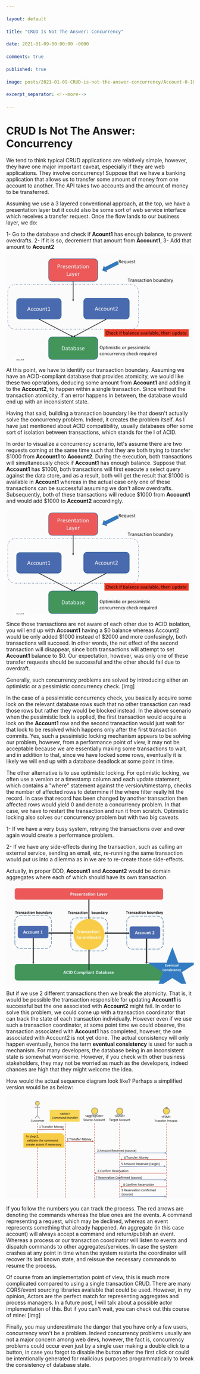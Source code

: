 ```yaml
---

layout: default

title: "CRUD Is Not The Answer: Concurrency"

date: 2021-01-09-00:00:00 -0000

comments: true

published: true

image: posts/2021-01-09-CRUD-is-not-the-answer-concurrency/Account-0-100.png

excerpt_separator: <!--more-->

---
```



# CRUD Is Not The Answer: Concurrency

We tend to think typical CRUD applications are relatively simple, however, they have one major important caveat, especially if they are web applications. They involve concurrency! Suppose that we have a banking
application that allows us to transfer some amount of money from one account to another. The API takes two accounts and the amount of money to be transferred.

Assuming we use a 3 layered conventional approach, at the top, we have a presentation layer but it could also be some sort of web service interface which receives a transfer request. Once the flow lands to our business layer, we do:

1- Go to the database and check if **Acount1** has enough balance, to prevent overdrafts. 
2- If it is so, decrement that amount from **Account1**, 
3- Add that amount to **Acount2** 

![accounts](/assets/posts/2021-01-09-CRUD-is-not-the-answer-concurrency/Check-balance.png)

<!--more-->

At this point, we have to identify our transaction boundary. Assuming we have an ACID-compliant database that provides atomicity, we
would like these two operations, deducing some amount from **Account1** and adding it to the **Account2**, to happen within a single transaction. Since without the transaction atomicity, if an error happens in between, the database would end up with an inconsistent state.

Having that said, building a transaction boundary like that doesn't actually solve the concurrency problem. Indeed, it creates the problem itself. 
As I have just mentioned about ACID compatibility, usually databases offer some sort of isolation between transactions, which stands for the I of ACID.

In order to visualize a concurrency scenario, let's assume there are two requests coming at the same time such that they are both trying to transfer $1000 from **Account1** to **Account2**. During the execution, both transactions will simultaneously check if **Account1** has enough balance. Suppose that **Account1** has $1000, both transactions will first execute a select query against the data store, and as a result, both will get the result that $1000 is available in **Account1** whereas in the actual case only one of these transactions can be successful assuming we don't allow overdrafts. Subsequently, both of these transactions will reduce $1000 from **Account1** and would add $1000 to **Account2** accordingly.

![accounts](/assets/posts/2021-01-09-CRUD-is-not-the-answer-concurrency/Check-balance.png)

Since those transactions are not aware of each other due to ACID isolation, you will end up with **Account1** having a $0 balance
whereas Account2 would be only added $1000 instead of $2000 and more confusingly, both transactions will succeed. In other words,
the net effect of the second transaction will disappear, since both transactions will attempt to set **Account1** balance to $0. Our expectation, however, was only one of these transfer requests should be successful and the other should fail due to overdraft.

Generally, such concurrency problems are solved by introducing either an optimistic or a pessimistic concurrency check.
[img]

In the case of a pessimistic concurrency check, you basically acquire some lock on the relevant database rows such that no other transaction can read those rows but rather they would be blocked instead. In the above scenario when the pessimistic lock is applied, the first transaction would acquire a
lock on the **Account1** row and the second transaction would just wait for that lock to be resolved which happens only
after the first transaction commits. Yes, such a pessimistic locking mechanism appears to be solving our problem, however, from a performance point of view, it may not be acceptable because we are essentially making some transactions to wait, and in addition to that, since we have locked some rows, eventually it is likely we will end up with a database deadlock at some point in time.

The other alternative is to use optimistic locking. For optimistic locking, we often use a 
version or a timestamp column and each update statement, which contains a "where" statement against
the version/timestamp, checks the number of affected rows to determine if the where filter really hit the record. In case that record has been changed
by another transaction then affected rows would yield 0 and denote a concurrency problem. In that case, we have to restart the transaction and run it from scratch. Optimistic locking also solves our concurrency problem but with two big caveats. 

1- If we have a very busy system, retrying the transactions over and over again would create a performance problem.

2- If we have any side-effects during the transaction, such as calling an external service, sending an email, etc, re-running the same transaction would put us into a dilemma as in 
we are to re-create those side-effects.

Actually, in proper DDD, **Account1** and **Account2** would be domain aggregates where each of which should have its own transaction.
![transaction](/assets/posts/2021-01-09-CRUD-is-not-the-answer-concurrency/Transaction-coordinator.png)


But if we use 2 different transactions then we break the atomicity. That is, it would be possible the transaction
responsible for updating **Account1** is successful but the one associated with **Account2** might fail. In order to solve this problem, we could come up with a transaction coordinator that can track the state of each transaction individually. However even if we use such a transaction 
coordinator, at some point time we could observe, the transaction associated with **Account1** 
has completed, however, the one associated with Account2 is not yet done. The actual consistency
will only happen eventually, hence the term **eventual consistency** is used for such a mechanism.
For many developers, the database being in an inconsistent state is somewhat worrisome. 
However, if you check with other business stakeholders, they may not be worried as much as the
developers, indeed chances are high that they might welcome the idea.

How would the actual sequence diagram look like? Perhaps a simplified version would
be as below:

![sequence](/assets/posts/2021-01-09-CRUD-is-not-the-answer-concurrency/Sequence.png)

If you follow the numbers you can track the process. The red arrows are denoting the commands
whereas the blue ones are the events. A command representing a request, which may be declined, whereas an event represents something that already happened. An aggregate (in this case account) will always accept a 
command and return/publish an event. Whereas a process or our transaction coordinator
will listen to events and dispatch commands to other aggregates/services. In case the system crashes at any point in time when the system restarts the coordinator will recover its last known state, and reissue the necessary commands to resume the process. 

Of course from an implementation point of view, this is much more complicated compared to using a single transaction CRUD. There are many CQRS/event sourcing libraries available that could be used. However, in my opinion,
Actors are the perfect match for representing aggregates and process managers. In a future post, I will talk about a possible actor implementation of this.
But if you can't wait, you can check out this course of mine:
[img]

Finally, you may underestimate the danger that you have only a few users, concurrency won't be a problem. Indeed concurrency problems usually are not a major concern among web devs, however, the fact is,  concurrency problems could occur even just by a single user making
a double click to a button, in case you forgot to disable the button after the first click or could be intentionally generated for malicious purposes programmatically to break the consistency of database state. 
